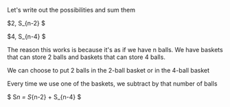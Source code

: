 Let's write out the possibilities and sum them

$2, S\_{n-2} $

$4, S\_{n-4} $

The reason this works is because it's as if we have n balls. We have baskets that can store 2 balls and baskets that can store 4 balls.

We can choose to put 2 balls in the 2-ball basket or in the 4-ball basket

Every time we use one of the baskets, we subtract by that number of balls

$ S*n = S*{n-2} + S\_{n-4} $
